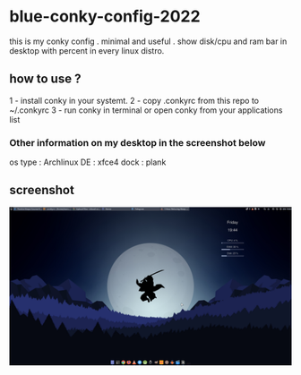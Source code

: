 # blue-conky-config-2022
this is my conky config . minimal and useful . show disk/cpu and ram bar in desktop with percent in every linux distro.

## how to use ? 
1 - install conky in your systemt. 
2 - copy .conkyrc from this repo to ~/.conkyrc 
3 - run conky in terminal or open conky from your applications list

### Other information on my desktop in the screenshot below
os type : Archlinux 
DE : xfce4
dock : plank


## screenshot 

<img src="https://github.com/nikzad-avasam/blue-conky-config-2022/blob/main/Screenshot_2021-12-24_19-44-10.png" />


